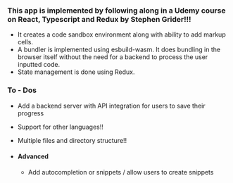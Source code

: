 ### This app is implemented by following along in a Udemy course on React, Typescript and Redux by Stephen Grider!!!
- It creates a code sandbox environment along with ability to add markup cells.
- A bundler is implemented using esbuild-wasm. It does bundling in the browser itself without the need for a backend to process the user inputted code.
- State management is done using Redux.



### To - Dos
- Add a backend server with API integration for users to save their progress
- Support for other languages!!
- Multiple files and directory structure!!

- #### Advanced
  - Add autocompletion or snippets / allow users to create snippets
